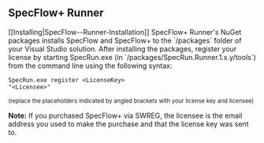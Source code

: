 ## SpecFlow+ Runner

<p>[[Installing|SpecFlow--Runner-Installation]] SpecFlow+ Runner's NuGet packages installs SpecFlow and SpecFlow+ to the `/packages` folder of your Visual Studio solution. After installing the packages, register your license by starting SpecRun.exe (in `/packages/SpecRun.Runner.1.x.y/tools`) from the command line using the following syntax:</p>

<code>SpecRun.exe register &lt;LicenseKey> "&lt;Licensee>"</code>
<p><small>(replace the placeholders indicated by angled brackets with your license key and licensee)</small></p>

<b>Note:</b> If you purchased SpecFlow+ via SWREG, the licensee is the email address you used to make the purchase and that the license key was sent to.